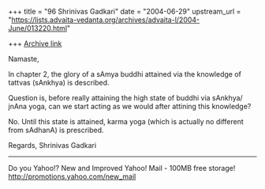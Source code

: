 +++
title = "96 Shrinivas Gadkari"
date = "2004-06-29"
upstream_url = "https://lists.advaita-vedanta.org/archives/advaita-l/2004-June/013220.html"

+++
[Archive link](https://lists.advaita-vedanta.org/archives/advaita-l/2004-June/013220.html)

Namaste,

In chapter 2, the glory of a sAmya buddhi attained
via the knowledge of tattvas (sAnkhya) is described.

Question is, before really attaining the high state
of buddhi via sAnkhya/ jnAna yoga, can we start acting
as we would after attining this knowledge?

No. Until this state is attained, karma yoga (which
is actually no different from sAdhanA) is prescribed.

Regards,
Shrinivas Gadkari




__________________________________
Do you Yahoo!?
New and Improved Yahoo! Mail - 100MB free storage!
http://promotions.yahoo.com/new_mail 

